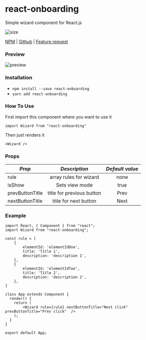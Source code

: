 # react-onboarding
Simple wizard component for React.js

![size](https://img.shields.io/bundlephobia/min/react-onboarding.svg)

[NPM](https://www.npmjs.com/package/react-onboarding) |
[Github](https://www.npmjs.com/package/react-onboarding) |
[Feature request](https://github.com/ilyapasyuk/react-onboarding/issues/new)

### Preview
![preview](https://user-images.githubusercontent.com/5953765/50577446-28168500-0e39-11e9-9dfd-0a44a42d3268.gif)

### Installation

* `npm install --save react-onboarding`
* `yarn add react-onboarding`

### How To Use

First import this component where you want to use it

`import Wizard from "react-onboarding"`

Then just renders it

`<Wizard />`

### Props

|      _Prop_     |       _Description_       | _Default value_ |
| --------------- |   :-------------------:   | :-------------: |
| rule            |   array rules for wizard  |      none       |
| isShow          |    Sets view mode         |      true       |
| prevButtonTitle | title for previous button |      Prev       |
| nextButtonTitle | title for next button     |      Next       |

### Example

```
import React, { Component } from "react";
import Wizard from "react-onboarding";

const rule = [
    {
        elementId: 'elementIdOne',
        title: 'Title 1',
        description: 'description 1',
    },
    {
        elementId: 'elementIdTwo',
        title: 'Title 2',
        description: 'description 2',
    },
]

class App extends Component {
  render() {
    return (
        <Wizard rule={rule} nextButtonTitle="Next click" prevButtonTitle="Prev click"  />
    );
  }
}

export default App;
```
